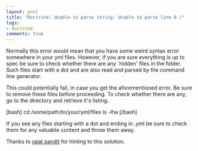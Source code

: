 ```yaml
--- 
layout: post
title: "Doctrine: Unable to parse string: Unable to parse line 0 ("
tags: 
- doctrine
comments: true
---
```

Normally this error would mean that you have some weird syntax error somewhere in your yml files. However, if you are sure everything is up to spec be sure to check whether there are any `hidden' files in the folder. Such files start with a dot and are also read and parsed by the command line generator. 

This could potentially fail, in case you get the aforementioned error. Be sure to remove these files before proceeding. To check whether there are any, go to the directory and retrieve it's listing.

[bash]
cd /some/path/to/your/yml/files
ls -lha
[/bash]

If you see any files starting with a dot and ending in .yml be sure to check them for any valuable content and throw them away.

Thanks to <a href="http://blog.rajatpandit.com/2009/08/23/doctrine_parser_exception-fail-some-error-message/">rajat pandit</a> for hinting to this solution.
